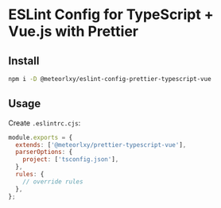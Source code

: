 # ESLint Config for TypeScript + Vue.js with Prettier

## Install

```sh
npm i -D @meteorlxy/eslint-config-prettier-typescript-vue
```

## Usage

Create `.eslintrc.cjs`:

```cjs
module.exports = {
  extends: ['@meteorlxy/prettier-typescript-vue'],
  parserOptions: {
    project: ['tsconfig.json'],
  },
  rules: {
    // override rules
  },
};
```
